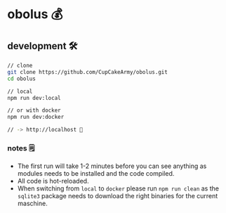 # obolus 💰

## development 🛠

```bash
// clone
git clone https://github.com/CupCakeArmy/obolus.git
cd obolus

// local
npm run dev:local

// or with docker
npm run dev:docker

// -> http://localhost 🚀
```

### notes 🗒

- The first run will take 1-2 minutes before you can see anything as modules needs to be installed and the code compiled.
- All code is hot-reloaded.
- When switching from `local` to `docker` please run `npm run clean` as the `sqlite3` package needs to download the right binaries for the current maschine.

